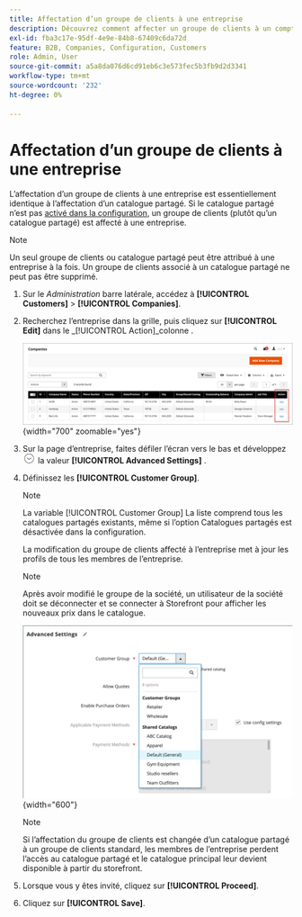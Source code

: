 ```yaml
---
title: Affectation d’un groupe de clients à une entreprise
description: Découvrez comment affecter un groupe de clients à un compte d’entreprise dans votre boutique Adobe Commerce.
exl-id: fba3c17e-95df-4e9e-84b8-67409c6da72d
feature: B2B, Companies, Configuration, Customers
role: Admin, User
source-git-commit: a5a8da076d6cd91eb6c3e573fec5b3fb9d2d3341
workflow-type: tm+mt
source-wordcount: '232'
ht-degree: 0%

---
```


# Affectation d’un groupe de clients à une entreprise

L’affectation d’un groupe de clients à une entreprise est essentiellement identique à l’affectation d’un catalogue partagé. Si le catalogue partagé n’est pas [activé dans la configuration](enable-basic-features.md), un groupe de clients (plutôt qu’un catalogue partagé) est affecté à une entreprise.

>[!NOTE]
>
> Un seul groupe de clients ou catalogue partagé peut être attribué à une entreprise à la fois. Un groupe de clients associé à un catalogue partagé ne peut pas être supprimé.

1. Sur le _Administration_ barre latérale, accédez à **[!UICONTROL Customers]** > **[!UICONTROL Companies]**.

1. Recherchez l’entreprise dans la grille, puis cliquez sur **[!UICONTROL Edit]** dans le _[!UICONTROL Action]_colonne .

   ![Modifier la société](./assets/companies-grid-edit.png){width="700" zoomable="yes"}

1. Sur la page d’entreprise, faites défiler l’écran vers le bas et développez ![Sélecteur d’extension](../assets/icon-display-expand.png) la valeur **[!UICONTROL Advanced Settings]** .

1. Définissez les **[!UICONTROL Customer Group]**.

   >[!NOTE]
   >
   >La variable [!UICONTROL Customer Group] La liste comprend tous les catalogues partagés existants, même si l’option Catalogues partagés est désactivée dans la configuration.

   La modification du groupe de clients affecté à l’entreprise met à jour les profils de tous les membres de l’entreprise.

   >[!NOTE]
   >
   >Après avoir modifié le groupe de la société, un utilisateur de la société doit se déconnecter et se connecter à Storefront pour afficher les nouveaux prix dans le catalogue.

   ![Modification d’un groupe de clients ou d’un catalogue partagé](./assets/company-advanced-settings-customer-group-admin.png){width="600"}

   >[!NOTE]
   >
   >Si l’affectation du groupe de clients est changée d’un catalogue partagé à un groupe de clients standard, les membres de l’entreprise perdent l’accès au catalogue partagé et le catalogue principal leur devient disponible à partir du storefront.

1. Lorsque vous y êtes invité, cliquez sur **[!UICONTROL Proceed]**.

1. Cliquez sur **[!UICONTROL Save]**.
